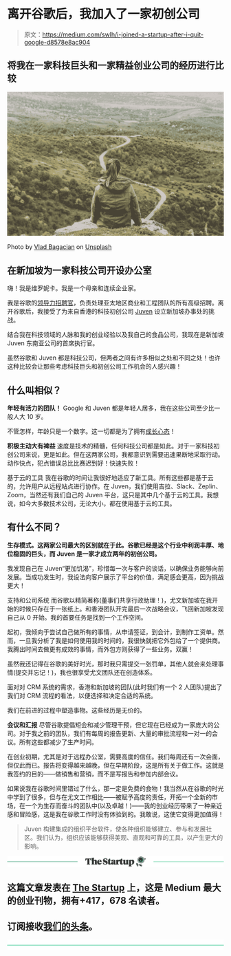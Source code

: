# 离开谷歌后，我加入了一家初创公司

> 原文：<https://medium.com/swlh/i-joined-a-startup-after-i-quit-google-d8578e8ac904>

## 将我在一家科技巨头和一家精益创业公司的经历进行比较

![](img/1443945998d07a277685ebb6a8f44a47.png)

Photo by [Vlad Bagacian](https://unsplash.com/@vladbagacian?utm_source=medium&utm_medium=referral) on [Unsplash](https://unsplash.com?utm_source=medium&utm_medium=referral)

## **在新加坡为一家科技公司开设办公室**

嗨！我是维罗妮卡。我是一个母亲和连续企业家。

我是谷歌的[领导力招聘官](https://www.linkedin.com/in/vpoon/)，负责处理亚太地区商业和工程团队的所有高级招聘。离开谷歌后，我接受了为来自香港的科技初创公司 [Juven](https://juven.co/) 设立新加坡办事处的挑战。

结合我在科技领域的人脉和我的创业经验以及我自己的食品公司，我现在是新加坡 Juven 东南亚公司的首席执行官。

虽然谷歌和 Juven 都是科技公司，但两者之间有许多相似之处和不同之处！也许这种比较会让那些考虑科技巨头和初创公司工作机会的人感兴趣！

## **什么叫相似？**

**年轻有活力的团队！**
Google 和 Juven 都是年轻人居多，我在这些公司至少比一般人大 10 岁。

不管怎样，年龄只是一个数字。这一切都是为了拥有[成长心态](https://hbr.org/2016/01/what-having-a-growth-mindset-actually-means)！

**积极主动大有裨益** 速度是技术的精髓，任何科技公司都是如此。对于一家科技初创公司来说，更是如此。但在这两家公司，我都意识到需要迅速果断地采取行动。动作快点，犯点错误总比比赛迟到好！快速失败！

基于云的工具
我在谷歌的时间让我很好地适应了新工具。所有这些都是基于云的，允许用户从远程站点进行协作。在 Juven，我们使用吉拉、Slack、Zeplin、Zoom，当然还有我们自己的 Juven 平台，这只是其中几个基于云的工具。我想说，如今大多数技术公司，无论大小，都在使用基于云的工具。

## **有什么不同？**

**生存模式。这两家公司最大的区别就在于此。谷歌已经是这个行业中利润丰厚、地位稳固的巨头，而 Juven 是一家才成立两年的初创公司。**

我发现自己在 Juven“更加饥渴”，珍惜每一次与客户的谈话，以确保业务能够向前发展。当成功发生时，我设法向客户展示了平台的价值，满足感会更高，因为挑战更大！

支持和公司系统
而谷歌以精简著称(董事们共享行政助理！)，尤文新加坡在我开始的时候只存在于一张纸上。和香港团队开完最后一次战略会议，飞回新加坡发现自己从 0 开始。我的首要任务是找到一个工作空间。

起初，我倾向于尝试自己做所有的事情，从申请签证，到会计，到制作工资单。然而，一旦我分析了我是如何使用我的时间的，我很快就把它外包给了一个提供商。我腾出时间去做更有成效的事情，而外包方则获得了一些业务。双赢！

虽然我还记得在谷歌的美好时光，那时我只需提交一张罚单，其他人就会来处理事情(提交并忘记！)，我也很享受尤文团队还在创造体系。

面对对 CRM 系统的需求，香港和新加坡的团队(此时我们有一个 2 人团队)提出了我们对 CRM 流程的看法，以便选择和决定合适的系统。

我们在前进的过程中塑造事物。这些经历是无价的。

**会议和汇报** 尽管谷歌提倡短会和减少管理干预，但它现在已经成为一家庞大的公司。对于我之前的团队，我们有每周的报告更新、大量的审批流程和一对一的会议。所有这些都减少了生产时间。

在创业初期，尤其是对于远程办公室，需要高度的信任。我们每周还有一次会面，但仅此而已。报告将变得越来越晚，但在早期阶段，这是所有关于做工作。这就是我签约的目的——做销售和营销，而不是写报告和参加内部会议。

如果说我在谷歌时间里错过了什么，那一定是免费的食物！我当然从在谷歌的时光中学到了很多，但与在尤文工作相比——被赋予高度的责任，开拓一个全新的市场，在一个为生存而奋斗的团队中(以及卓越！)——我的创业经历带来了一种亲近感和冒险感，这是我在谷歌工作时没有体验到的。我敢说，这使它变得更加值得！

> Juven 构建集成的组织平台软件，使各种组织能够建立、参与和发展社区。我们认为，组织应该能够获得美观、直观和可靠的工具，以产生更大的影响。

[![](img/308a8d84fb9b2fab43d66c117fcc4bb4.png)](https://medium.com/swlh)

## 这篇文章发表在 [The Startup](https://medium.com/swlh) 上，这是 Medium 最大的创业刊物，拥有+417，678 名读者。

## 订阅接收[我们的头条](http://growthsupply.com/the-startup-newsletter/)。

[![](img/b0164736ea17a63403e660de5dedf91a.png)](https://medium.com/swlh)